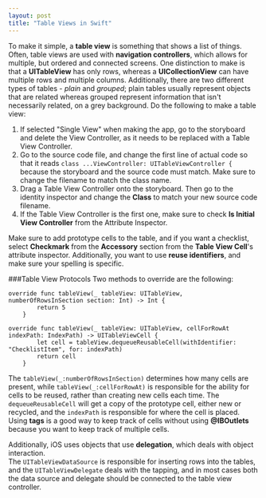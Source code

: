 ```yaml
---
layout: post
title: "Table Views in Swift"
---
```

To make it simple, a **table view** is something that shows a list of things.  
Often, table views are used with **navigation controllers**, which allows for multiple,
but ordered and connected screens.  One distinction to make is that a **UITableView**
has only rows, whereas a **UICollectionView** can have multiple rows and multiple
columns.  Additionally, there are two different types of tables - *plain* and *grouped*;
plain tables usually represent objects that are related whereas grouped represent
information that isn't necessarily related, on a grey background.  Do the following to make a table view:
  1. If selected "Single View" when making the app, go to the storyboard and delete
  the View Controller, as it needs to be replaced with a Table View Controller.  
  2. Go to the source code file, and change the first line of actual code so that it
  reads `class ...ViewController: UITableViewController {` because the storyboard and the
  source code must match.  Make sure to change the filename to match the class name.
  3. Drag a Table View Controller onto the storyboard.  Then go to the identity inspector and
  change the **Class** to match your new source code filename.
  4. If the Table View Controller is the first one, make sure to check **Is Initial View Controller**
  from the Attribute Inspector.

Make sure to add prototype cells to the table, and if you want a checklist, select **Checkmark** from
the **Accessory** section from the **Table View Cell**'s attribute inspector.  Additionally, you want to use
**reuse identifiers**, and make sure your spelling is specific.

###Table View Protocols
Two methods to override are the following:
```
override func tableView(_ tableView: UITableView, numberOfRowsInSection section: Int) -> Int {
        return 5
    }

override func tableView(_ tableView: UITableView, cellForRowAt indexPath: IndexPath) -> UITableViewCell {
        let cell = tableView.dequeueReusableCell(withIdentifier: "ChecklistItem", for: indexPath)
        return cell
    }
```
The `tableView(_:numberOfRowsInSection)` determines how many cells are present, while `tableView(_:cellForRowAt)`
is responsible for the ability for cells to be reused, rather than creating new cells each time. The
`dequeueReusableCell` will get a copy of the prototype cell, either new or recycled, and the `indexPath` is
responsible for where the cell is placed.  Using **tags** is a good way to keep track of cells without using
**@IBOutlets** because you want to keep track of multiple cells.  

Additionally, iOS uses objects that use **delegation**, which deals with object interaction.  
The `UITableViewDataSource` is responsible for inserting rows into the tables, and the `UITableViewDelegate`
deals with the tapping, and in most cases both the data source and delegate should be connected to the table view
controller.  
